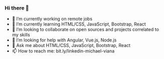 ### Hi there 👋

- 🔭 I’m currently working on remote jobs
- 🌱 I’m currently learning HTML/CSS, JavaScript, Bootstrap, React
- 👯 I’m looking to collaborate on open sources and projects correlated to my skills
- 🤔 I’m looking for help with Angular, Vue.js, Node.js
- 💬 Ask me about HTML/CSS, JavaScript, Bootstrap, React
- 📫 How to reach me: bit.ly/linkedin-michael-viana

